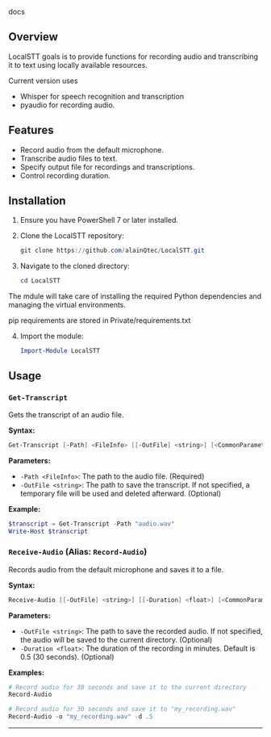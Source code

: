 docs

## Overview

LocalSTT goals is to provide functions for recording audio and transcribing it
to text using locally available resources.

Current version uses

- Whisper for speech recognition and transcription
- pyaudio for recording audio.

## Features

- Record audio from the default microphone.
- Transcribe audio files to text.
- Specify output file for recordings and transcriptions.
- Control recording duration.

## Installation

1. Ensure you have PowerShell 7 or later installed.
2. Clone the LocalSTT repository:

   ```powershell
   git clone https://github.com/alainQtec/LocalSTT.git
   ```
3. Navigate to the cloned directory:

   ```powershell
   cd LocalSTT
   ```

The mdule will take care of installing the required Python dependencies and
managing the virtual environments.

pip requirements are stored in Private/requirements.txt

4. Import the module:

   ```powershell
   Import-Module LocalSTT
   ```

## Usage

### `Get-Transcript`

Gets the transcript of an audio file.

**Syntax:**

```powershell
Get-Transcript [-Path] <FileInfo> [[-OutFile] <string>] [<CommonParameters>]
```

**Parameters:**

- `-Path <FileInfo>`: The path to the audio file. (Required)
- `-OutFile <string>`: The path to save the transcript. If not specified, a
  temporary file will be used and deleted afterward. (Optional)

**Example:**

```powershell
$transcript = Get-Transcript -Path "audio.wav"
Write-Host $transcript
```

### `Receive-Audio` (Alias: `Record-Audio`)

Records audio from the default microphone and saves it to a file.

**Syntax:**

```powershell
Receive-Audio [[-OutFile] <string>] [[-Duration] <float>] [<CommonParameters>]
```

**Parameters:**

- `-OutFile <string>`: The path to save the recorded audio. If not specified,
  the audio will be saved to the current directory. (Optional)
- `-Duration <float>`: The duration of the recording in minutes. Default is 0.5
  (30 seconds). (Optional)

**Examples:**

```powershell
# Record audio for 30 seconds and save it to the current directory
Record-Audio

# Record audio for 30 seconds and save it to "my_recording.wav"
Record-Audio -o "my_recording.wav" -d .5
```

---
